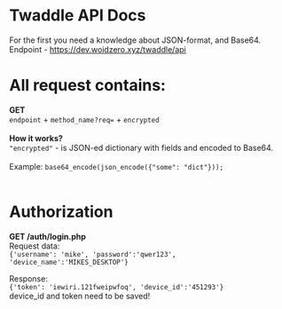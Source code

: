 # Twaddle API Docs
For the first you need a knowledge about JSON-format, and Base64.<br>
Endpoint - https://dev.woidzero.xyz/twaddle/api
<br>
# All request contains:
**GET**<br>
`endpoint` + `method_name?req=` + `encrypted`<br><br>
**How it works?**<br>
`"encrypted"` - is JSON-ed dictionary with fields and encoded to Base64.
<br>
<br>
Example: `base64_encode(json_encode({"some": "dict"}));`
<br><br>
# Authorization

**GET /auth/login.php**
<br>
Request data:
<br>
`{'username': 'mike', 'password':'qwer123', 'device_name':'MIKES_DESKTOP'}`

Response:
<br>
`{'token': 'iewiri.121fweipwfoq', 'device_id':'451293'}`<br>
device_id and token need to be saved!

